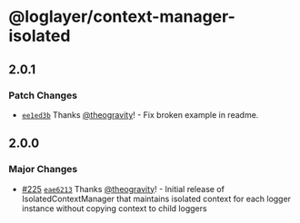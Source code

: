 # @loglayer/context-manager-isolated

## 2.0.1

### Patch Changes

- [`ee1ed3b`](https://github.com/loglayer/loglayer/commit/ee1ed3bb3379414f94d94faf4260f8f8d34633a3) Thanks [@theogravity](https://github.com/theogravity)! - Fix broken example in readme.

## 2.0.0

### Major Changes

- [#225](https://github.com/loglayer/loglayer/pull/225) [`eae6213`](https://github.com/loglayer/loglayer/commit/eae621303c3bc7004224d1593effb8bec5a3d1cd) Thanks [@theogravity](https://github.com/theogravity)! - Initial release of IsolatedContextManager that maintains isolated context for each logger instance without copying context to child loggers
